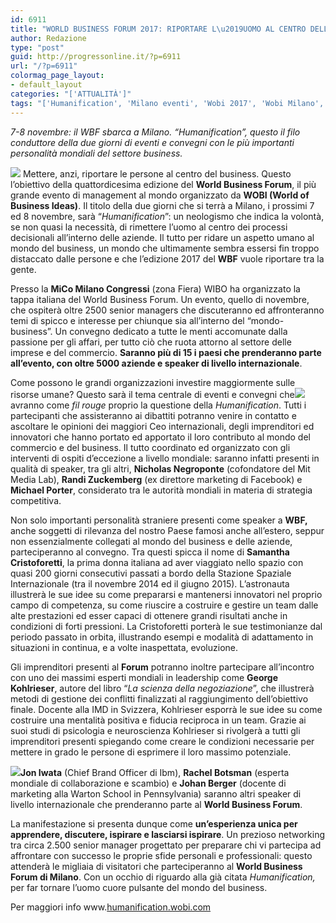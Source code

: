 ```yaml
---
id: 6911
title: "WORLD BUSINESS FORUM 2017: RIPORTARE L\u2019UOMO AL CENTRO DELLE ORGANIZZAZIONI"
author: Redazione
type: "post"
guid: http://progressonline.it/?p=6911
url: "/?p=6911"
colormag_page_layout:
- default_layout
categories: "['ATTUALITÀ']"
tags: "['Humanification', 'Milano eventi', 'Wobi 2017', 'Wobi Milano', 'World Business Forum']"
---
```


*7-8 novembre: il WBF sbarca a Milano. “Humanification”, questo il filo conduttore della due giorni di eventi e convegni con le più importanti personalità mondiali del settore business.*

![](https://progressonline.it/wp-content/uploads/2017/10/gr-hp-wobi-3-300x148.png) Mettere, anzi, riportare le persone al centro del business. Questo l’obiettivo della quattordicesima edizione del **World Business Forum**, il più grande evento di management al mondo organizzato da **WOBI (World of Business Ideas)**. Il titolo della due giorni che si terrà a Milano, i prossimi 7 ed 8 novembre, sarà “*Humanification*”: un neologismo che indica la volontà, se non quasi la necessità, di rimettere l’uomo al centro dei processi decisionali all’interno delle aziende. Il tutto per ridare un aspetto umano al mondo del business, un mondo che ultimamente sembra essersi fin troppo distaccato dalle persone e che l’edizione 2017 del **WBF** vuole riportare tra la gente.

Presso la **MiCo Milano Congressi** (zona Fiera) WIBO ha organizzato la tappa italiana del World Business Forum. Un evento, quello di novembre, che ospiterà oltre 2500 senior managers che discuteranno ed affronteranno temi di spicco e interesse per chiunque sia all’interno del “mondo-business”. Un convegno dedicato a tutte le menti accomunate dalla passione per gli affari, per tutto ciò che ruota attorno al settore delle imprese e del commercio. **Saranno più di 15 i paesi che prenderanno parte all’evento, con oltre 5000 aziende e speaker di livello internazionale**.

Come possono le grandi organizzazioni investire maggiormente sulle risorse umane? Questo sarà il tema centrale di eventi e convegni che![](https://progressonline.it/wp-content/uploads/2017/10/negroponte-300x157.jpeg) avranno come *fil rouge* proprio la questione della *Humanification*. Tutti i partecipanti che assisteranno ai dibattiti potranno venire in contatto e ascoltare le opinioni dei maggiori Ceo internazionali, degli imprenditori ed innovatori che hanno portato ed apportato il loro contributo al mondo del commercio e del business. Il tutto coordinato ed organizzato con gli interventi di ospiti d’eccezione a livello mondiale: saranno infatti presenti in qualità di speaker, tra gli altri, **Nicholas Negroponte** (cofondatore del Mit Media Lab), **Randi Zuckemberg** (ex direttore marketing di Facebook) e **Michael Porter**, considerato tra le autorità mondiali in materia di strategia competitiva.

Non solo importanti personalità straniere presenti come speaker a **WBF,** anche soggetti di rilevanza del nostro Paese famosi anche all’estero, seppur non essenzialmente collegati al mondo del business e delle aziende, parteciperanno al convegno. Tra questi spicca il nome di **Samantha Cristoforetti**, la prima donna italiana ad aver viaggiato nello spazio con quasi 200 giorni consecutivi passati a bordo della Stazione Spaziale Internazionale (tra il novembre 2014 ed il giugno 2015). L’astronauta illustrerà le sue idee su come prepararsi e mantenersi innovatori nel proprio campo di competenza, su come riuscire a costruire e gestire un team dalle alte prestazioni ed esser capaci di ottenere grandi risultati anche in condizioni di forti pressioni. La Cristoforetti porterà le sue testimonianze dal periodo passato in orbita, illustrando esempi e modalità di adattamento in situazioni in continua, e a volte inaspettata, evoluzione.

Gli imprenditori presenti al **Forum** potranno inoltre partecipare all’incontro con uno dei massimi esperti mondiali in leadership come **George** **Kohlrieser**, autore del libro “*La scienza della negoziazione*”, che illustrerà metodi di gestione dei conflitti finalizzati al raggiungimento dell’obiettivo finale. Docente alla IMD in Svizzera, Kohlrieser esporrà le sue idee su come costruire una mentalità positiva e fiducia reciproca in un team. Grazie ai suoi studi di psicologia e neuroscienza Kohlrieser si rivolgerà a tutti gli imprenditori presenti spiegando come creare le condizioni necessarie per mettere in grado le persone di esprimere il loro massimo potenziale.

**![](https://progressonline.it/wp-content/uploads/2017/10/world-business-forum3-e1497625329505-300x199.jpg)Jon Iwata** (Chief Brand Officer di Ibm), **Rachel Botsman** (esperta mondiale di collaborazione e scambio) e **Johan Berger** (docente di marketing alla Warton School in Pennsylvania) saranno altri speaker di livello internazionale che prenderanno parte al **World Business Forum**.

La manifestazione si presenta dunque come **un’esperienza unica per apprendere, discutere, ispirare e lasciarsi ispirare**. Un prezioso networking tra circa 2.500 senior manager progettato per preparare chi vi partecipa ad affrontare con successo le proprie sfide personali e professionali: questo attenderà le migliaia di visitatori che parteciperanno al **World Business Forum di Milano**. Con un occhio di riguardo alla già citata *Humanification,* per far tornare l’uomo cuore pulsante del mondo del business.

Per maggiori info www.[humanification.wobi.com](https://humanification.wobi.com/wbf-milano/)